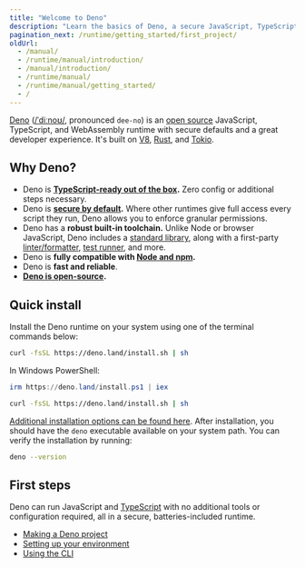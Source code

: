 ```yaml
---
title: "Welcome to Deno"
description: "Learn the basics of Deno, a secure JavaScript, TypeScript, and WebAssembly runtime."
pagination_next: /runtime/getting_started/first_project/
oldUrl:
  - /manual/
  - /runtime/manual/introduction/
  - /manual/introduction/
  - /runtime/manual/
  - /runtime/manual/getting_started/
  - /
---
```


[Deno](https://deno.com)
([/ˈdiːnoʊ/](https://ipa-reader.com/?text=%CB%88di%CB%90no%CA%8A), pronounced
`dee-no`) is an
[open source](https://github.com/denoland/deno/blob/main/LICENSE.md) JavaScript,
TypeScript, and WebAssembly runtime with secure defaults and a great developer
experience. It's built on [V8](https://v8.dev/),
[Rust](https://www.rust-lang.org/), and [Tokio](https://tokio.rs/).

## Why Deno?

- Deno is
  **[TypeScript-ready out of the box](/runtime/fundamentals/typescript/).** Zero
  config or additional steps necessary.
- Deno is **[secure by default](/runtime/fundamentals/security/).** Where other
  runtimes give full access every script they run, Deno allows you to enforce
  granular permissions.
- Deno has a **robust built-in toolchain.** Unlike Node or browser JavaScript,
  Deno includes a [standard library](/runtime/fundamentals/standard_library/),
  along with a first-party
  [linter/formatter](/runtime/fundamentals/linting_and_formatting/),
  [test runner](/runtime/fundamentals/testing/), and more.
- Deno is **fully compatible with [Node and npm](/runtime/fundamentals/node/).**
- Deno is **fast and reliable**.
- **[Deno is open-source](https://github.com/denoland/deno).**

## Quick install

Install the Deno runtime on your system using one of the terminal commands
below:

<deno-tabs group-id="operating-systems">
<deno-tab value="mac" label="macOS" default>

```sh
curl -fsSL https://deno.land/install.sh | sh
```

</deno-tab>
<deno-tab value="windows" label="Windows">

In Windows PowerShell:

```powershell
irm https://deno.land/install.ps1 | iex
```

</deno-tab>
<deno-tab value="linux" label="Linux">

```sh
curl -fsSL https://deno.land/install.sh | sh
```

</deno-tab>
</deno-tabs>

[Additional installation options can be found here](/runtime/getting_started/installation/).
After installation, you should have the `deno` executable available on your
system path. You can verify the installation by running:

```sh
deno --version
```

## First steps

Deno can run JavaScript and [TypeScript](https://www.typescriptlang.org/) with
no additional tools or configuration required, all in a secure,
batteries-included runtime.

- [Making a Deno project](/runtime/getting_started/first_project/)
- [Setting up your environment](/runtime/getting_started/setup_your_environment/)
- [Using the CLI](/runtime/getting_started/command_line_interface)
